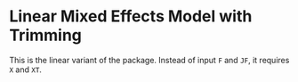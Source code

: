 # Linear Mixed Effects Model with Trimming

This is the linear variant of the package.
Instead of input `F` and `JF`, it requires `X` and `XT`.